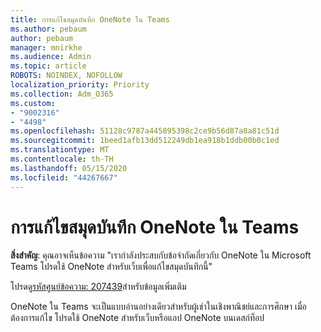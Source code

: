 ```yaml
---
title: การแก้ไขสมุดบันทึก OneNote ใน Teams
ms.author: pebaum
author: pebaum
manager: mnirkhe
ms.audience: Admin
ms.topic: article
ROBOTS: NOINDEX, NOFOLLOW
localization_priority: Priority
ms.collection: Adm_O365
ms.custom:
- "9002316"
- "4498"
ms.openlocfilehash: 51128c9787a445895398c2ce9b56d87a8a81c51d
ms.sourcegitcommit: 1beed1afb13dd512249db1ea918b1ddb00b0c1ed
ms.translationtype: MT
ms.contentlocale: th-TH
ms.lasthandoff: 05/15/2020
ms.locfileid: "44267667"
---
```

# <a name="editing-onenote-notebooks-in-teams"></a>การแก้ไขสมุดบันทึก OneNote ใน Teams

**สิ่งสําคัญ**: คุณอาจเห็นข้อความ "เรากําลังประสบกับข้อจํากัดเกี่ยวกับ OneNote ใน Microsoft Teams โปรดใช้ OneNote สําหรับเว็บเพื่อแก้ไขสมุดบันทึกนี้"  

โปรดดู[รหัสศูนย์ข้อความ: 207439](https://admin.microsoft.com/Adminportal/Home?source=applauncher#MessageCenter?id=MC207439)สําหรับข้อมูลเพิ่มเติม

OneNote ใน Teams จะเป็นแบบอ่านอย่างเดียวสําหรับผู้เช่าในเชิงพาณิชย์และการศึกษา เมื่อต้องการแก้ไข โปรดใช้ OneNote สําหรับเว็บหรือแอป OneNote บนเดสก์ท็อป

